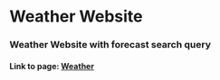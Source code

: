 # Weather Website
### Weather Website with forecast search query
#### Link to page: [Weather](https://313shawky.github.io/weather-website/)
